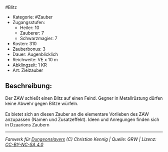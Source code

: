 #Blitz  
- Kategorie: #Zauber  
- Zugangsstufen:  
  - Heiler: 10  
  - Zauberer: 7  
  - Schwarzmagier: 7  
- Kosten: 310  
- Zauberbonus: 3  
- Dauer: Augenblicklich  
- Reichweite: VE x 10 m  
- Abklingzeit: 1 KR  
- Art: Zielzauber     

## Beschreibung:
Der ZAW schießt einen Blitz auf einen Feind. Gegner in Metallrüstung dürfen keine Abwehr gegen Blitze würfeln.<br><br>Es bietet sich an diesen Zauber an die elementare Vorlieben des ZAW anzupassen (Namen und Zusatzeffekt). Ideen und Anregungen finden sich in Dzaarions Zaubern


___
*Fanwerk für [Dungeonslayers](https://www.dungeonslayers.net/) (C) Christian Kennig | Quelle: GRW | Lizenz: [CC-BY-NC-SA 4.0](https://creativecommons.org/licenses/by-nc-sa/4.0/deed.de)*